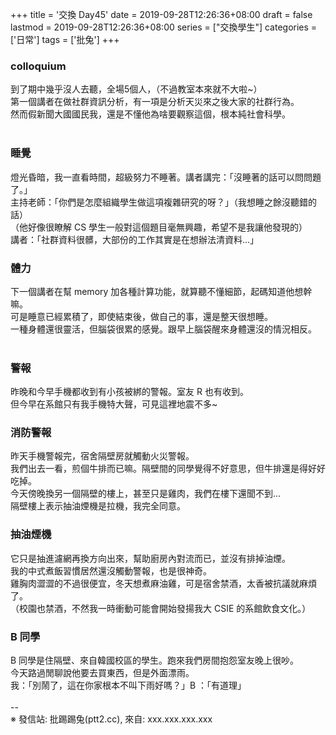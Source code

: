 +++
title = '交換 Day45'
date = 2019-09-28T12:26:36+08:00
draft = false
lastmod = 2019-09-28T12:26:36+08:00
series = ["交換學生"]
categories = ['日常']
tags = ['批兔']
+++
### colloquium 
到了期中幾乎沒人去聽，全場5個人，（不過教室本來就不大啦~）<br>
第一個講者在做社群資訊分析，有一項是分析天災來之後大家的社群行為。<br>
然而假新聞大國國民我，還是不懂他為啥要觀察這個，根本純社會科學。<br>
<br>
### 睡覺 
燈光昏暗，我一直看時間，超級努力不睡著。講者講完：「沒睡著的話可以問問題了。」<br>
主持老師：「你們是怎麼組織學生做這項複雜研究的呀？」（我想睡之餘沒聽錯的話）<br>
（他好像很瞭解 CS 學生一般對這個題目毫無興趣，希望不是我讓他發現的）<br>
講者：「社群資料很髒，大部份的工作其實是在想辦法清資料...」<br>

### 體力 
下一個講者在幫 memory 加各種計算功能，就算聽不懂細節，起碼知道他想幹嘛。<br>
可是睡意已經累積了，即使結束後，做自己的事，還是整天很想睡。<br>
一種身體還很靈活，但腦袋很累的感覺。跟早上腦袋醒來身體還沒的情況相反。<br>
<br>
### 警報 
昨晚和今早手機都收到有小孩被綁的警報。室友 R 也有收到。<br>
但今早在系館只有我手機特大聲，可見這裡地震不多~<br>

### 消防警報 
昨天手機警報完，宿舍隔壁房就觸動火災警報。<br>
我們出去一看，煎個牛排而已嘛。隔壁間的同學覺得不好意思，但牛排還是得好好吃掉。<br>
今天傍晚換另一個隔壁的樓上，甚至只是雞肉，我們在樓下還聞不到...<br>
隔壁樓上表示抽油煙機是拉機，我完全同意。<br>

### 抽油煙機 
它只是抽進濾網再換方向出來，幫助廚房內對流而已，並沒有排掉油煙。<br>
我的中式煮飯習慣居然還沒觸動警報，也是很神奇。<br>
雞胸肉澀澀的不過很便宜，冬天想煮麻油雞，可是宿舍禁酒，太香被抗議就麻煩了。<br>
（校園也禁酒，不然我一時衝動可能會開始發揚我大 CSIE 的系館飲食文化。）<br>

### B 同學 
B 同學是住隔壁、來自韓國校區的學生。跑來我們房間抱怨室友晚上很吵。<br>
今天路過閒聊說他要去買東西，但是外面漂雨。<br>
我：「別鬧了，這在你家根本不叫下雨好嗎？」B ：「有道理」<br>
<br>
--<br>
※ 發信站: 批踢踢兔(ptt2.cc), 來自: xxx.xxx.xxx.xxx<br>

